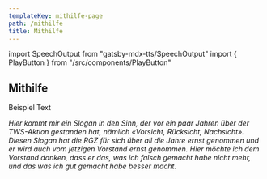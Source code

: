 ```yaml
---
templateKey: mithilfe-page
path: /mithilfe
title: Mithilfe
---
```

import SpeechOutput from "gatsby-mdx-tts/SpeechOutput"
import { PlayButton } from "/src/components/PlayButton"

<SpeechOutput id="ueberuns-page-teil2" customPlayButton={PlayButton}>

## Mithilfe

B﻿eispiel Text

*Hier kommt mir ein Slogan in den Sinn, der vor ein paar Jahren über der TWS-Aktion gestanden hat, nämlich «Vorsicht, Rücksicht, Nachsicht». Diesen Slogan hat die RGZ für sich über all die Jahre ernst genommen und er wird auch vom jetzigen Vorstand ernst genommen. Hier möchte ich dem Vorstand danken, dass er das, was ich falsch gemacht habe nicht mehr, und das was ich gut gemacht habe besser macht.*

</SpeechOutput>